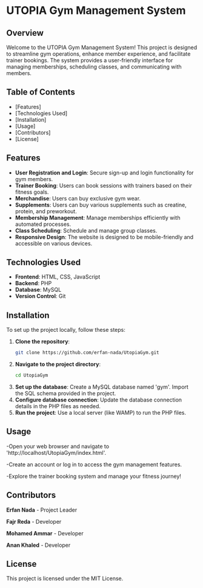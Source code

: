 # UTOPIA Gym Management System

## Overview
Welcome to the UTOPIA Gym Management System! This project is designed to streamline gym operations, enhance member experience, and facilitate trainer bookings. The system provides a user-friendly interface for managing memberships, scheduling classes, and communicating with members.

## Table of Contents
- [Features]
- [Technologies Used]
- [Installation]
- [Usage]
- [Contributors]
- [License]

## Features
- **User  Registration and Login**: Secure sign-up and login functionality for gym members.
- **Trainer Booking**: Users can book sessions with trainers based on their fitness goals.
- **Merchandise**: Users can buy exclusive gym wear.
- **Supplements**: Users can buy various supplements such as creatine, protein, and preworkout.
- **Membership Management**: Manage memberships efficiently with automated processes.
- **Class Scheduling**: Schedule and manage group classes.
- **Responsive Design**: The website is designed to be mobile-friendly and accessible on various devices.

## Technologies Used
- **Frontend**: HTML, CSS, JavaScript
- **Backend**: PHP
- **Database**: MySQL
- **Version Control**: Git

## Installation
To set up the project locally, follow these steps:

1. **Clone the repository**:
   ```bash
   git clone https://github.com/erfan-nada/UtopiaGym.git
2. **Navigate to the project directory**:
   ```bash
   cd UtopiaGym
3. **Set up the database**:
    Create a MySQL database named 'gym'.
    Import the SQL schema provided in the project.
4. **Configure database connection**:
    Update the database connection details in the PHP files as needed.
5. **Run the project**:
    Use a local server (like WAMP) to run the PHP files.

## Usage
-Open your web browser and navigate to 'http://localhost/UtopiaGym/index.html'.

-Create an account or log in to access the gym management features.

-Explore the trainer booking system and manage your fitness journey!

## Contributors
**Erfan Nada** - Project Leader

**Fajr Reda** - Developer

**Mohamed Ammar** - Developer

**Anan Khaled** - Developer


## License
This project is licensed under the MIT License.
   
